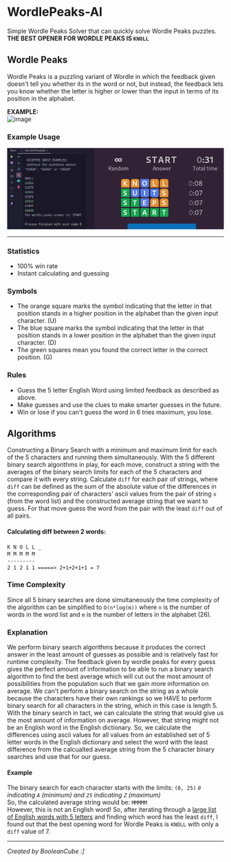 # WordlePeaks-AI
Simple Wordle Peaks Solver that can quickly solve Wordle Peaks puzzles. <br>
**THE BEST OPENER FOR WORDLE PEAKS IS `KNOLL`**

## Wordle Peaks
Wordle Peaks is a puzzling variant of Wordle in which the feedback given doesn't tell you whether its in the word or not, but instead, the feedback lets you know whether the letter is higher or lower than the input in terms of its position in the alphabet.

**EXAMPLE:** <br>
![image](https://user-images.githubusercontent.com/47650058/197369514-510993f9-0213-48ba-82e5-4598c6bcfc3c.png)

### Example Usage
![example usage](exampleusage.png)

----

### Statistics
- 100% win rate
- Instant calculating and guessing

### Symbols
- The orange square marks the symbol indicating that the letter in that position stands in a higher position in the alphabet than the given input character. (U)
- The blue square marks the symbol indicating that the letter in that position stands in a lower position in the alphabet than the given input character. (D)
- The green squares mean you found the correct letter in the correct position. (G)

### Rules
- Guess the 5 letter English Word using limited feedback as described as above.
- Make guesses and use the clues to make smarter guesses in the future.
- Win or lose if you can't guess the word in 6 tries maximum, you lose.

## Algorithms
Constructing a Binary Search with a minimum and maximum limit for each of the 5 characters and running them simultaneously. 
With the 5 different binary search algorithms in play, for each move, construct a string with the averages of the binary search limits for each of the 5 characters and compare it with every string. 
Calculate `diff` for each pair of strings, where `diff` can be defined as the sum of the absolute value of the differences in the corresponding pair of characters' ascii values from the pair of string `x` (from the word list) and the constructed average string that we want to guess. 
For that move guess the word from the pair with the least `diff` out of all pairs.

#### Calculating diff between 2 words:
```
K N O L L _
M M M M M
---------
2 1 2 1 1 =====> 2+1+2+1+1 = 7
```

### Time Complexity
Since all 5 binary searches are done simultaneously the time complexity of the algorithm can be simplified to `O(n*log(m))` where `n` is the number of words in the word list and `m` is the number of letters in the alphabet (26).

### Explanation
We perform binary search algorithms because it produces the correct answer in the least amount of guesses as possible and is relatively fast for runtime complexity. The feedback given by wordle peaks for every guess gives the perfect amount of information to be able to run a binary search algorithm to find the best average which will cut out the most amount of possibilities from the population such that we gain more information on average. We can't perform a binary search on the string as a whole because the characters have their own rankings so we HAVE to perform binary search for all characters in the string, which in this case is length 5. With the binary search in tact, we can calculate the string that would give us the most amount of information on average. However, that string might not be an English word in the English dictionary. So, we calculate the differences using ascii values for all values from an established set of 5 letter words in the English dictionary and select the word with the least difference from the calcualted average string from the 5 character binary searches and use that for our guess.

#### Example
The binary search for each character starts with the limits: `(0, 25)` *`0` indicating `A` (minimum) and `25` indicating `Z` (maximum)* <br>
So, the calculated average string would be: `MMMMM` <br>
However, this is not an English word! So, after iterating through a [large list of English words with 5 letters](https://www-cs-faculty.stanford.edu/~knuth/sgb-words.txt) and finding which word has the least `diff`, I found out that the best opening word for Wordle Peaks is `KNOLL` with only a `diff` value of 7.

----

*Created by BooleanCube :]*
